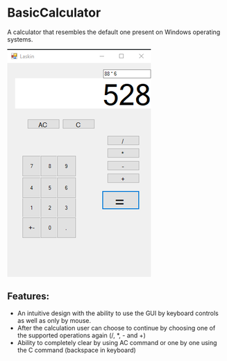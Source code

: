 # BasicCalculator
A calculator that resembles the default one present on Windows operating systems.

![](preview.PNG)


## Features:
- An intuitive design with the ability to use the GUI by keyboard controls as well as only by mouse.
- After the calculation user can choose to continue by choosing one of the supported operations again (/, *, - and +)
- Ability to completely clear by using AC command or one by one using the C command (backspace in keyboard)



